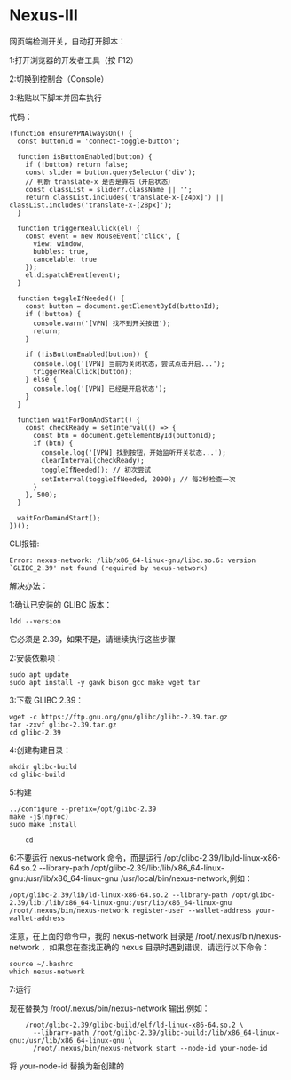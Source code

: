 # Nexus-III

网页端检测开关，自动打开脚本：

1:打开浏览器的开发者工具（按 F12）

2:切换到控制台（Console）

3:粘贴以下脚本并回车执行


代码：

    (function ensureVPNAlwaysOn() {
      const buttonId = 'connect-toggle-button';
    
      function isButtonEnabled(button) {
        if (!button) return false;
        const slider = button.querySelector('div');
        // 判断 translate-x 是否是靠右（开启状态）
        const classList = slider?.className || '';
        return classList.includes('translate-x-[24px]') || classList.includes('translate-x-[28px]');
      }
    
      function triggerRealClick(el) {
        const event = new MouseEvent('click', {
          view: window,
          bubbles: true,
          cancelable: true
        });
        el.dispatchEvent(event);
      }
    
      function toggleIfNeeded() {
        const button = document.getElementById(buttonId);
        if (!button) {
          console.warn('[VPN] 找不到开关按钮');
          return;
        }
    
        if (!isButtonEnabled(button)) {
          console.log('[VPN] 当前为关闭状态，尝试点击开启...');
          triggerRealClick(button);
        } else {
          console.log('[VPN] 已经是开启状态');
        }
      }
    
      function waitForDomAndStart() {
        const checkReady = setInterval(() => {
          const btn = document.getElementById(buttonId);
          if (btn) {
            console.log('[VPN] 找到按钮，开始监听开关状态...');
            clearInterval(checkReady);
            toggleIfNeeded(); // 初次尝试
            setInterval(toggleIfNeeded, 2000); // 每2秒检查一次
          }
        }, 500);
      }
    
      waitForDomAndStart();
    })();


CLI报错:

    Error: nexus-network: /lib/x86_64-linux-gnu/libc.so.6: version `GLIBC_2.39' not found (required by nexus-network)

解决办法：

1:确认已安装的 GLIBC 版本：

    ldd --version
    
它必须是 2.39，如果不是，请继续执行这些步骤

2:安装依赖项：

    sudo apt update
    sudo apt install -y gawk bison gcc make wget tar
    
3:下载 GLIBC 2.39：

    wget -c https://ftp.gnu.org/gnu/glibc/glibc-2.39.tar.gz
    tar -zxvf glibc-2.39.tar.gz
    cd glibc-2.39
    
4:创建构建目录：

    mkdir glibc-build
    cd glibc-build
    
5:构建

    ../configure --prefix=/opt/glibc-2.39
    make -j$(nproc)
    sudo make install

        cd

6:不要运行 nexus-network 命令，而是运行 /opt/glibc-2.39/lib/ld-linux-x86-64.so.2 --library-path /opt/glibc-2.39/lib:/lib/x86_64-linux-gnu:/usr/lib/x86_64-linux-gnu /usr/local/bin/nexus-network,例如：

    /opt/glibc-2.39/lib/ld-linux-x86-64.so.2 --library-path /opt/glibc-2.39/lib:/lib/x86_64-linux-gnu:/usr/lib/x86_64-linux-gnu /root/.nexus/bin/nexus-network register-user --wallet-address your-wallet-address

注意，在上面的命令中，我的 nexus-network 目录是 /root/.nexus/bin/nexus-network ，如果您在查找正确的 nexus 目录时遇到错误，请运行以下命令：

    source ~/.bashrc
    which nexus-network

7:运行

现在替换为 /root/.nexus/bin/nexus-network 输出,例如：

        /root/glibc-2.39/glibc-build/elf/ld-linux-x86-64.so.2 \
          --library-path /root/glibc-2.39/glibc-build:/lib/x86_64-linux-gnu:/usr/lib/x86_64-linux-gnu \
          /root/.nexus/bin/nexus-network start --node-id your-node-id
          
将 your-node-id 替换为新创建的

